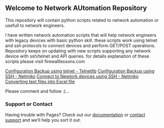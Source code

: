 ## Welcome to Network AUtomation Repository

 This repository will contain python scripts related to network automation or usefull to network engineers.

  I have written network automation scripts that will help network engineers with legacy devices with basic python skill. these scripts work using telnet and ssh protocols to connect devices and perform GET/POST operations. Repository keeps on updating with new scripts supporting any network device with ssh/telnet and API queries. for details explanation of these scripts please visit firewalllessons.com
  
 [Configuration Backup using telnet - Telnetlib](https://github.com/venkatn7/python_for_networking/blob/master/Cfg_Backups_using_telnet.py)
 [Configuration Backup using SSH - Netmiko](https://github.com/venkatn7/python_for_networking/blob/master/Network-Device-Cfg-Backup.py)
 [Connect to Newtork devices using SSH - Netmiko](https://github.com/venkatn7/python_for_networking/blob/master/Netmiko_SSH_to_Network_device.py)
 [Converting text files into Excel file](https://github.com/venkatn7/python_for_networking/blob/master/LogFIles_to_singleExcelFile.py)

Please comment and follow :)...





### Support or Contact

Having trouble with Pages? Check out our [documentation](https://docs.github.com/categories/github-pages-basics/) or [contact support](https://github.com/contact) and we’ll help you sort it out.
